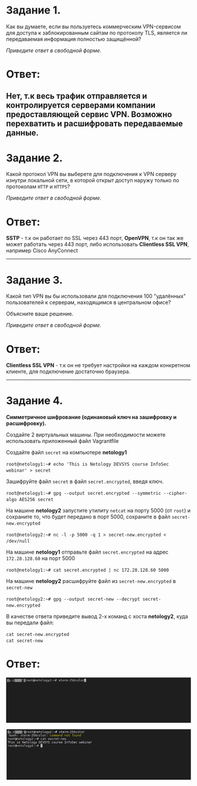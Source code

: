 # Задание 1.
Как вы думаете, если вы пользуетесь коммерческим VPN-сервисом для доступа к заблокированным сайтам по протоколу TLS, 
является ли передаваемая информация полностью защищённой?

*Приведите ответ в свободной форме.*

# Ответ:  
Нет, т.к весь трафик отправляется и контролируется серверами компании предоставляющей
сервис VPN. Возможно перехватить и расшифровать передаваемые данные.
---

# Задание 2.
Какой протокол VPN вы выберете для подключения к VPN серверу изнутри локальной сети, в которой открыт доступ наружу 
только по протоколам `HTTP` и `HTTPS`?

*Приведите ответ в свободной форме.*  

# Ответ:  
**SSTP** - т.к он работает по SSL через 443 порт, **OpenVPN**, т.к он так же может работать через 443 порт,
либо использовать **Clientless SSL VPN**, например Cisco AnyConnect

---

# Задание 3.
Какой тип VPN вы бы использовали для подключения 100 "удалённых" пользователей к серверам, находящимся в центральном 
офисе?

Объясните ваше решение.

*Приведите ответ в свободной форме.*  

# Ответ:  
**Clientless SSL VPN** - т.к он не требует настройки на каждом конкретном клиенте,
для подключение достаточно браузера.

---

# Задание 4.
**Симметричное шифрование (одинаковый ключ на зашифровку и расшифровку).**

Создайте 2 виртуальных машины. При необходимости можете использовать приложенный файл Vagrantfile

Создайте файл `secret` на компьютере **netology1**

`root@netology1:~# echo 'This is Netology DEVSYS course InfoSec webinar' > secret`

Зашифруйте файл `secret` в файл `secret.encrypted`, введя ключ.

`root@netology1:~# gpg --output secret.encrypted --symmetric --cipher-algo AES256 secret`

На машине **netology2** запустите утилиту `netcat` на порту 5000 (от `root`) и сохраните то, что будет передано в порт 
5000, сохраните в файл `secret-new.encrypted`

`root@netology2:~# nc -l -p 5000 -q 1 > secret-new.encrypted < /dev/null`

На машине **netology1** отправьте файл `secret.encrypted` на адрес `172.28.128.60` на порт 5000

`root@netology1:~# cat secret.encrypted | nc 172.28.128.60 5000`

На машине **netology2** расшифруйте файл из `secret-new.encrypted` в `secret-new`

`root@netology2:~# gpg --output secret-new --decrypt secret-new.encrypted`

В качестве ответа приведите вывод 2-х команд с хоста **netology2**, куда вы передали файл:

`cat secret-new.encrypted`  
`cat secret-new`  

# Ответ:  
![pic1](1.PNG)  

![pic2](2.PNG)
